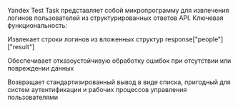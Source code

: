 Yandex Test Task представляет собой микропрограмму для извлечения логинов пользователей из структурированных ответов API.
Ключевая функциональность:

  Извлекает строки логинов из вложенных структур response["people"]["result"]

  Обеспечивает отказоустойчивую обработку ошибок при отсутствии или повреждении данных

  Возвращает стандартизированный вывод в виде списка, пригодный для систем аутентификации и рабочих процессов управления пользователями
